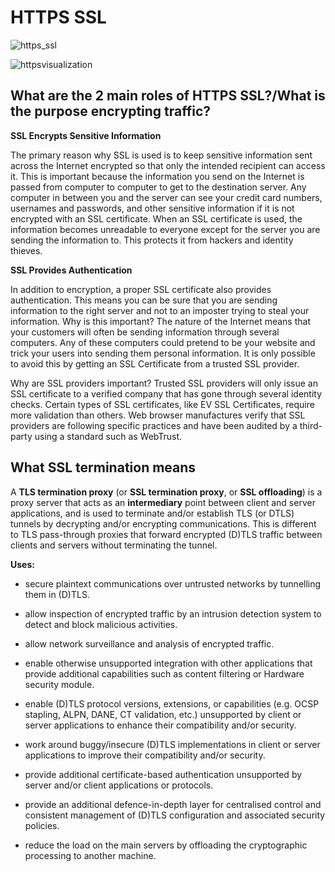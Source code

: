# HTTPS SSL

![https_ssl](https://s3.amazonaws.com/intranet-projects-files/holbertonschool-sysadmin_devops/276/FlhGPEK.png)

![httpsvisualization](https://www.instantssl.com/images/http-vs-https.png)

## What are the 2 main roles of HTTPS SSL?/What is the purpose encrypting traffic?

**SSL Encrypts Sensitive Information**

The primary reason why SSL is used is to keep sensitive information sent across the Internet encrypted so that only the intended recipient can access it. This is important because the information you send on the Internet is passed from computer to computer to get to the destination server. Any computer in between you and the server can see your credit card numbers, usernames and passwords, and other sensitive information if it is not encrypted with an SSL certificate. When an SSL certificate is used, the information becomes unreadable to everyone except for the server you are sending the information to. This protects it from hackers and identity thieves.

**SSL Provides Authentication**

In addition to encryption, a proper SSL certificate also provides authentication. This means you can be sure that you are sending information to the right server and not to an imposter trying to steal your information. Why is this important? The nature of the Internet means that your customers will often be sending information through several computers. Any of these computers could pretend to be your website and trick your users into sending them personal information.  It is only possible to avoid this by getting an SSL Certificate from a trusted SSL provider.

Why are SSL providers important? Trusted SSL providers will only issue an SSL certificate to a verified company that has gone through several identity checks. Certain types of SSL certificates, like EV SSL Certificates, require more validation than others. Web browser manufactures verify that SSL providers are following specific practices and have been audited by a third-party using a standard such as WebTrust.

## What SSL termination means

A **TLS termination proxy** (or **SSL termination proxy**, or **SSL offloading**) is a proxy server that acts as an **intermediary** point between client and server applications, and is used to terminate and/or establish TLS (or DTLS) tunnels by decrypting and/or encrypting communications. This is different to TLS pass-through proxies that forward encrypted (D)TLS traffic between clients and servers without terminating the tunnel.

**Uses:**

* secure plaintext communications over untrusted networks by tunnelling them in (D)TLS.

* allow inspection of encrypted traffic by an intrusion detection system to detect and block malicious activities.

* allow network surveillance and analysis of encrypted traffic.

* enable otherwise unsupported integration with other applications that provide additional capabilities such as content filtering or Hardware security module.

* enable (D)TLS protocol versions, extensions, or capabilities (e.g. OCSP stapling, ALPN, DANE, CT validation, etc.) unsupported by client or server applications to enhance their compatibility and/or security.

* work around buggy/insecure (D)TLS implementations in client or server applications to improve their compatibility and/or security.

* provide additional certificate-based authentication unsupported by server and/or client applications or protocols.

* provide an additional defence-in-depth layer for centralised control and consistent management of (D)TLS configuration and associated security policies.

* reduce the load on the main servers by offloading the cryptographic processing to another machine.


